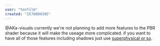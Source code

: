 ```yaml
---
user: "tonfilm"
created: "1570804395"
---
```


@AKa-visuals currently we're not planning to add more features to the PBR shader because it will make the useage more complicated. if you want to have all of those features including shadows just use [superphysical or so](https://discourse.vvvv.org/t/shadows-for-pbr-dx11-effects/17909).
